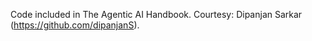 Code included in The Agentic AI Handbook.
Courtesy: Dipanjan Sarkar (https://github.com/dipanjanS).
